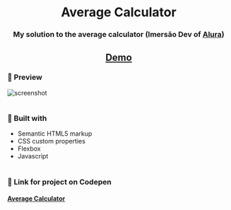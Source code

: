 <h1 align="center">Average Calculator</h1>

<div align="center">
  <h3>My solution to the average calculator (Imersão Dev of <a href="https://www.alura.com.br/" target="_blank">Alura</a>)</h3>
</div>

<div align="center">
  <h2>
    <a href="https://leonardoyz.github.io/Average-Calculator/" target="_blank">
      Demo
    </a>
  </h2>
</div>

<h3>👀 Preview</h3>


![screenshot](readme-files/project-preview.gif)

#
<h3>🔨 Built with</h3>

<ul>
  <li>Semantic HTML5 markup</li>
  <li>CSS custom properties</li>
  <li>Flexbox</li>
  <li>Javascript</li>
</ul>

#
<h3>🔗 Link for project on Codepen</h3>
<h4><a href="https://codepen.io/LeonardoYz/pen/OJgOarj">Average Calculator</a></h4>
